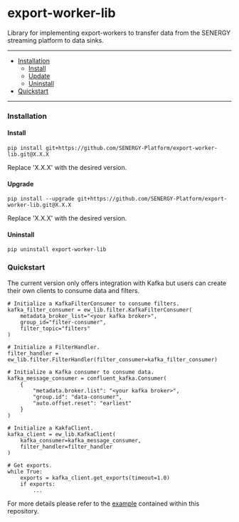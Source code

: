 export-worker-lib
================

Library for implementing export-workers to transfer data from the SENERGY streaming platform to data sinks.

----------

+ [Installation](#installation)
  + [Install](#install)
  + [Update](#update)
  + [Uninstall](#uninstall)
+ [Quickstart](#quickstart)

----------

### Installation

#### Install

`pip install git+https://github.com/SENERGY-Platform/export-worker-lib.git@X.X.X`

Replace 'X.X.X' with the desired version.

#### Upgrade

`pip install --upgrade git+https://github.com/SENERGY-Platform/export-worker-lib.git@X.X.X`

Replace 'X.X.X' with the desired version.

#### Uninstall

`pip uninstall export-worker-lib`

### Quickstart

The current version only offers integration with Kafka but users can create their own clients to consume data and filters.

    # Initialize a KafkaFilterConsumer to consume filters.
    kafka_filter_consumer = ew_lib.filter.KafkaFilterConsumer(
        metadata_broker_list="<your kafka broker>",
        group_id="filter-consumer",
        filter_topic="filters"
    )
    
    # Initialize a FilterHandler.
    filter_handler = ew_lib.filter.FilterHandler(filter_consumer=kafka_filter_consumer)
    
    # Initialize a Kafka consumer to consume data.
    kafka_message_consumer = confluent_kafka.Consumer(
        {
            "metadata.broker.list": "<your kafka broker>",
            "group.id": "data-consumer",
            "auto.offset.reset": "earliest"
        }
    )
    
    # Initialize a KakfaClient.
    kafka_client = ew_lib.KafkaClient(
        kafka_consumer=kafka_message_consumer,
        filter_handler=filter_handler
    )

    # Get exports.
    while True:
        exports = kafka_client.get_exports(timeout=1.0)
        if exports:
            ...

For more details please refer to the [example](https://github.com/SENERGY-Platform/export-worker-lib/tree/master/example) contained within this repository.
